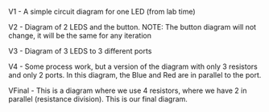 V1 - A simple circuit diagram for one LED (from lab time)

V2 - Diagram of 2 LEDS and the button. NOTE: The button diagram will not change, it will be the same for any iteration

V3 - Diagram of 3 LEDS to 3 different ports

V4 - Some process work, but a version of the diagram with only 3 resistors and only 2 ports. In this diagram, the Blue and Red are in parallel to the port.

VFinal - This is a diagram where we use 4 resistors, where we have 2 in parallel (resistance division). This is our final diagram.

